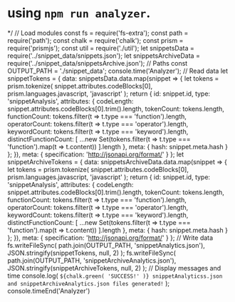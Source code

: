 #  using `npm run analyzer`.
*/
// Load modules
const fs = require('fs-extra');
const path = require('path');
const chalk = require('chalk');
const prism = require('prismjs');
const util = require('./util');
let snippetsData = require('../snippet_data/snippets.json');
let snippetsArchiveData = require('../snippet_data/snippetsArchive.json');
// Paths
const OUTPUT_PATH = './snippet_data';
console.time('Analyzer');
// Read data
let snippetTokens = {
  data: snippetsData.data.map(snippet => {
    let tokens = prism.tokenize(
      snippet.attributes.codeBlocks[0],
      prism.languages.javascript,
      'javascript'
    );
    return {
      id: snippet.id,
      type: 'snippetAnalysis',
      attributes: {
        codeLength: snippet.attributes.codeBlocks[0].trim().length,
        tokenCount: tokens.length,
        functionCount: tokens.filter(t => t.type === 'function').length,
        operatorCount: tokens.filter(t => t.type === 'operator').length,
        keywordCount: tokens.filter(t => t.type === 'keyword').length,
        distinctFunctionCount: [
          ...new Set(tokens.filter(t => t.type === 'function').map(t => t.content))
        ].length
      },
      meta: {
        hash: snippet.meta.hash
      }
    };
  }),
  meta: { specification: 'http://jsonapi.org/format/' }
};
let snippetArchiveTokens = {
  data: snippetsArchiveData.data.map(snippet => {
    let tokens = prism.tokenize(
      snippet.attributes.codeBlocks[0],
      prism.languages.javascript,
      'javascript'
    );
    return {
      id: snippet.id,
      type: 'snippetAnalysis',
      attributes: {
        codeLength: snippet.attributes.codeBlocks[0].trim().length,
        tokenCount: tokens.length,
        functionCount: tokens.filter(t => t.type === 'function').length,
        operatorCount: tokens.filter(t => t.type === 'operator').length,
        keywordCount: tokens.filter(t => t.type === 'keyword').length,
        distinctFunctionCount: [
          ...new Set(tokens.filter(t => t.type === 'function').map(t => t.content))
        ].length
      },
      meta: {
        hash: snippet.meta.hash
      }
    };
  }),
  meta: { specification: 'http://jsonapi.org/format/' }
};
// Write data
fs.writeFileSync(
  path.join(OUTPUT_PATH, 'snippetAnalytics.json'),
  JSON.stringify(snippetTokens, null, 2)
);
fs.writeFileSync(
  path.join(OUTPUT_PATH, 'snippetArchiveAnalytics.json'),
  JSON.stringify(snippetArchiveTokens, null, 2)
);
// Display messages and time
console.log(
  `${chalk.green(
    'SUCCESS!'
  )} snippetAnalyticss.json and snippetArchiveAnalytics.json files generated!`
);
console.timeEnd('Analyzer')
